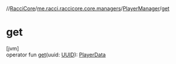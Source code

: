 //[RacciCore](../../../index.md)/[me.racci.raccicore.core.managers](../index.md)/[PlayerManager](index.md)/[get](get.md)

# get

[jvm]\
operator fun [get](get.md)(uuid: [UUID](https://docs.oracle.com/javase/8/docs/api/java/util/UUID.html)): [PlayerData](../../me.racci.raccicore.core.data/-player-data/index.md)
